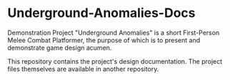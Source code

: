# Underground-Anomalies-Docs

Demonstration Project "Underground Anomalies" is a short First-Person Melee Combat Platformer, the purpose of which is to present and demonstrate game design acumen.

This repository contains the project's design documentation. The project files themselves are available in another repository.
